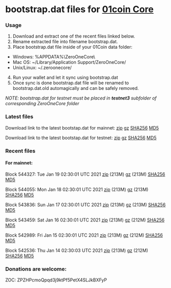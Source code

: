 # bootstrap.dat files for [01coin Core](https://01coin.io)

### Usage

1. Download and extract one of the recent files linked below.
2. Rename extracted file into filename bootstrap.dat.
3. Place bootstrap.dat file inside of your 01Coin data folder:
 - Windows: %APPDATA%\ZeroOneCore\
 - Mac OS: ~/Library/Application Support/ZeroOneCore/
 - Unix/Linux: ~/.zeroonecore/
4. Run your wallet and let it sync using bootstrap.dat
5. Once sync is done bootstrap.dat file will be renamed to bootstrap.dat.old automagically and can be safely removed.

_NOTE: bootstrap.dat for testnet must be placed in **testnet3** subfolder of corresponding ZeroOneCore folder_

### Latest files
Download link to the latest bootstap.dat for mainnet: [zip](https://files.01coin.io/mainnet/bootstrap.dat.zip) [gz](https://files.01coin.io/mainnet/bootstrap.dat.tar.gz) [SHA256](https://files.01coin.io/mainnet/sha256.txt) [MD5](https://files.01coin.io/mainnet/md5.txt)

Download link to the latest bootstap.dat for testnet: [zip](https://files.01coin.io/testnet/bootstrap.dat.zip) [gz](https://files.01coin.io/testnet/bootstrap.dat.tar.gz) [SHA256](https://files.01coin.io/testnet/sha256.txt) [MD5](https://files.01coin.io/testnet/md5.txt)

### Recent files

#### For mainnet:

Block 544327: Tue Jan 19 02:30:01 UTC 2021 [zip](https://files.01coin.io/mainnet/2021-01-19/bootstrap.dat.zip) (213M) [gz](https://files.01coin.io/mainnet/2021-01-19/bootstrap.dat.tar.gz) (213M) [SHA256](https://files.01coin.io/mainnet/2021-01-19/sha256.txt) [MD5](https://files.01coin.io/mainnet/2021-01-19/md5.txt)

Block 544055: Mon Jan 18 02:30:01 UTC 2021 [zip](https://files.01coin.io/mainnet/2021-01-18/bootstrap.dat.zip) (213M) [gz](https://files.01coin.io/mainnet/2021-01-18/bootstrap.dat.tar.gz) (213M) [SHA256](https://files.01coin.io/mainnet/2021-01-18/sha256.txt) [MD5](https://files.01coin.io/mainnet/2021-01-18/md5.txt)

Block 543836: Sun Jan 17 02:30:01 UTC 2021 [zip](https://files.01coin.io/mainnet/2021-01-17/bootstrap.dat.zip) (213M) [gz](https://files.01coin.io/mainnet/2021-01-17/bootstrap.dat.tar.gz) (213M) [SHA256](https://files.01coin.io/mainnet/2021-01-17/sha256.txt) [MD5](https://files.01coin.io/mainnet/2021-01-17/md5.txt)

Block 543459: Sat Jan 16 02:30:01 UTC 2021 [zip](https://files.01coin.io/mainnet/2021-01-16/bootstrap.dat.zip) (213M) [gz](https://files.01coin.io/mainnet/2021-01-16/bootstrap.dat.tar.gz) (212M) [SHA256](https://files.01coin.io/mainnet/2021-01-16/sha256.txt) [MD5](https://files.01coin.io/mainnet/2021-01-16/md5.txt)

Block 542989: Fri Jan 15 02:30:01 UTC 2021 [zip](https://files.01coin.io/mainnet/2021-01-15/bootstrap.dat.zip) (213M) [gz](https://files.01coin.io/mainnet/2021-01-15/bootstrap.dat.tar.gz) (212M) [SHA256](https://files.01coin.io/mainnet/2021-01-15/sha256.txt) [MD5](https://files.01coin.io/mainnet/2021-01-15/md5.txt)

Block 542536: Thu Jan 14 02:30:03 UTC 2021 [zip](https://files.01coin.io/mainnet/2021-01-14/bootstrap.dat.zip) (213M) [gz](https://files.01coin.io/mainnet/2021-01-14/bootstrap.dat.tar.gz) (212M) [SHA256](https://files.01coin.io/mainnet/2021-01-14/sha256.txt) [MD5](https://files.01coin.io/mainnet/2021-01-14/md5.txt)


### Donations are welcome:

ZOC: ZPZHPcmoQpqd3j9ktPf5PetX4SLJkBXFyP
